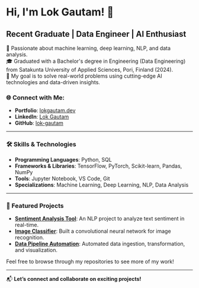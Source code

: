 # Hi, I'm Lok Gautam! 👋

## Recent Graduate | Data Engineer | AI Enthusiast  

🚀 Passionate about machine learning, deep learning, NLP, and data analysis.  
🎓 Graduated with a Bachelor's degree in Engineering (Data Engineering) from Satakunta University of Applied Sciences, Pori, Finland (2024).  
🌟 My goal is to solve real-world problems using cutting-edge AI technologies and data-driven insights.

### 🌐 Connect with Me:
- **Portfolio**: [lokgautam.dev](http://lokgautam.dev)
- **LinkedIn**: [Lok Gautam](https://www.linkedin.com/in/lokgautam)
- **GitHub**: [lok-gautam](https://github.com/lok-gautam)

---

### 🛠️ Skills & Technologies
- **Programming Languages**: Python, SQL
- **Frameworks & Libraries**: TensorFlow, PyTorch, Scikit-learn, Pandas, NumPy
- **Tools**: Jupyter Notebook, VS Code, Git
- **Specializations**: Machine Learning, Deep Learning, NLP, Data Analysis

---

### 🌟 Featured Projects
- **[Sentiment Analysis Tool](#)**: An NLP project to analyze text sentiment in real-time.
- **[Image Classifier](#)**: Built a convolutional neural network for image recognition.
- **[Data Pipeline Automation](#)**: Automated data ingestion, transformation, and visualization.

Feel free to browse through my repositories to see more of my work!

---

📬 **Let’s connect and collaborate on exciting projects!**
